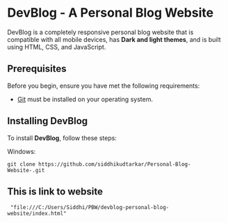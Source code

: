 # DevBlog - A Personal Blog Website

DevBlog is a completely responsive personal blog website that is compatible with all mobile devices, has **Dark and light themes**, and is built using HTML, CSS, and JavaScript.

## Prerequisites

Before you begin, ensure you have met the following requirements:
<!--- These are just example requirements. Add, duplicate or remove as required --->

* [Git](https://git-scm.com/downloads "Download Git") must be installed on your operating system.

## Installing DevBlog

To install **DevBlog**, follow these steps:

Windows:

```
git clone https://github.com/siddhikudtarkar/Personal-Blog-Website-.git
```
## This is link to website 

     "file:///C:/Users/Siddhi/PBW/devblog-personal-blog-website/index.html"
